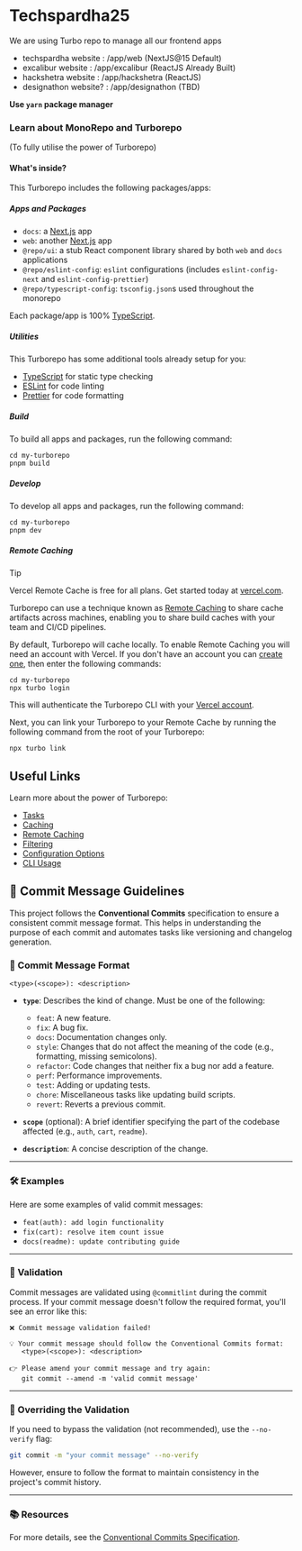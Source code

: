# Techspardha25

We are using Turbo repo to manage all our frontend apps
- techspardha website : /app/web (NextJS@15 Default)
- excalibur website : /app/excalibur (ReactJS Already Built)
- hackshetra website : /app/hackshetra (ReactJS)
- designathon website? : /app/designathon (TBD)

**Use `yarn` package manager**

### Learn about MonoRepo and Turborepo
(To fully utilise the power of Turborepo)

#### What's inside?

This Turborepo includes the following packages/apps:

##### Apps and Packages

- `docs`: a [Next.js](https://nextjs.org/) app
- `web`: another [Next.js](https://nextjs.org/) app
- `@repo/ui`: a stub React component library shared by both `web` and `docs` applications
- `@repo/eslint-config`: `eslint` configurations (includes `eslint-config-next` and `eslint-config-prettier`)
- `@repo/typescript-config`: `tsconfig.json`s used throughout the monorepo

Each package/app is 100% [TypeScript](https://www.typescriptlang.org/).

##### Utilities

This Turborepo has some additional tools already setup for you:

- [TypeScript](https://www.typescriptlang.org/) for static type checking
- [ESLint](https://eslint.org/) for code linting
- [Prettier](https://prettier.io) for code formatting

##### Build

To build all apps and packages, run the following command:

```
cd my-turborepo
pnpm build
```

##### Develop

To develop all apps and packages, run the following command:

```
cd my-turborepo
pnpm dev
```

##### Remote Caching

> [!TIP]
> Vercel Remote Cache is free for all plans. Get started today at [vercel.com](https://vercel.com/signup?/signup?utm_source=remote-cache-sdk&utm_campaign=free_remote_cache).

Turborepo can use a technique known as [Remote Caching](https://turbo.build/repo/docs/core-concepts/remote-caching) to share cache artifacts across machines, enabling you to share build caches with your team and CI/CD pipelines.

By default, Turborepo will cache locally. To enable Remote Caching you will need an account with Vercel. If you don't have an account you can [create one](https://vercel.com/signup?utm_source=turborepo-examples), then enter the following commands:

```
cd my-turborepo
npx turbo login
```

This will authenticate the Turborepo CLI with your [Vercel account](https://vercel.com/docs/concepts/personal-accounts/overview).

Next, you can link your Turborepo to your Remote Cache by running the following command from the root of your Turborepo:

```
npx turbo link
```

## Useful Links

Learn more about the power of Turborepo:

- [Tasks](https://turbo.build/repo/docs/core-concepts/monorepos/running-tasks)
- [Caching](https://turbo.build/repo/docs/core-concepts/caching)
- [Remote Caching](https://turbo.build/repo/docs/core-concepts/remote-caching)
- [Filtering](https://turbo.build/repo/docs/core-concepts/monorepos/filtering)
- [Configuration Options](https://turbo.build/repo/docs/reference/configuration)
- [CLI Usage](https://turbo.build/repo/docs/reference/command-line-reference)

## 📝 Commit Message Guidelines

This project follows the **Conventional Commits** specification to ensure a consistent commit message format. This helps in understanding the purpose of each commit and automates tasks like versioning and changelog generation.

### 🎯 Commit Message Format

```
<type>(<scope>): <description>
```

- **`type`**: Describes the kind of change. Must be one of the following:
  - `feat`: A new feature.
  - `fix`: A bug fix.
  - `docs`: Documentation changes only.
  - `style`: Changes that do not affect the meaning of the code (e.g., formatting, missing semicolons).
  - `refactor`: Code changes that neither fix a bug nor add a feature.
  - `perf`: Performance improvements.
  - `test`: Adding or updating tests.
  - `chore`: Miscellaneous tasks like updating build scripts.
  - `revert`: Reverts a previous commit.

- **`scope`** (optional): A brief identifier specifying the part of the codebase affected (e.g., `auth`, `cart`, `readme`).

- **`description`**: A concise description of the change.

---

### 🛠️ Examples

Here are some examples of valid commit messages:

- `feat(auth): add login functionality`
- `fix(cart): resolve item count issue`
- `docs(readme): update contributing guide`

---

### 🚫 Validation

Commit messages are validated using `@commitlint` during the commit process. If your commit message doesn't follow the required format, you'll see an error like this:

```
❌ Commit message validation failed!

💡 Your commit message should follow the Conventional Commits format:
   <type>(<scope>): <description>

👉 Please amend your commit message and try again:
   git commit --amend -m 'valid commit message'
```

---

### 🔧 Overriding the Validation

If you need to bypass the validation (not recommended), use the `--no-verify` flag:

```bash
git commit -m "your commit message" --no-verify
```

However, ensure to follow the format to maintain consistency in the project's commit history.

---

### 📚 Resources

For more details, see the [Conventional Commits Specification](https://www.conventionalcommits.org/).